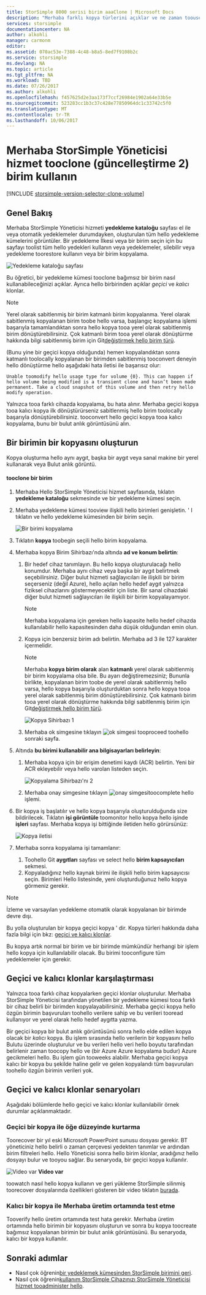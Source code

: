 ```yaml
---
title: StorSimple 8000 serisi birim aaaClone | Microsoft Docs
description: "Merhaba farklı kopya türlerini açıklar ve ne zaman toouse bunları ve bir yedekleme kümesi tooclone bağımsız bir birim nasıl kullanabileceğinizi açıklar."
services: storsimple
documentationcenter: NA
author: alkohli
manager: carmonm
editor: 
ms.assetid: 070ac53e-7388-4c48-b8a5-8ed7f9108b2c
ms.service: storsimple
ms.devlang: NA
ms.topic: article
ms.tgt_pltfrm: NA
ms.workload: TBD
ms.date: 07/26/2017
ms.author: alkohli
ms.openlocfilehash: f457625d2e3aa173f7ccf26984e1902a64e33b5e
ms.sourcegitcommit: 523283cc1b3c37c428e77850964dc1c33742c5f0
ms.translationtype: MT
ms.contentlocale: tr-TR
ms.lasthandoff: 10/06/2017
---
```

# <a name="use-hello-storsimple-manager-service-tooclone-a-volume-update-2"></a>Merhaba StorSimple Yöneticisi hizmet tooclone (güncelleştirme 2) birim kullanın
[!INCLUDE [storsimple-version-selector-clone-volume](../../includes/storsimple-version-selector-clone-volume.md)]

## <a name="overview"></a>Genel Bakış
Merhaba StorSimple Yöneticisi hizmeti **yedekleme kataloğu** sayfası el ile veya otomatik yedeklemeler durumdayken, oluşturulan tüm hello yedekleme kümelerini görüntüler. Bir yedekleme İlkesi veya bir birim seçin için bu sayfayı toolist tüm hello yedekleri kullanın veya yedeklemeler, silebilir veya yedekleme toorestore kullanın veya bir birim kopyalama.

![Yedekleme kataloğu sayfası](./media/storsimple-clone-volume-u2/backupCatalog.png)  

Bu öğretici, bir yedekleme kümesi tooclone bağımsız bir birim nasıl kullanabileceğinizi açıklar. Ayrıca hello birbirinden açıklar *geçici* ve *kalıcı* klonlar.

> [!NOTE]
> Yerel olarak sabitlenmiş bir birim katmanlı birim kopyalanma. Yerel olarak sabitlenmiş kopyalanan birim toobe hello varsa, başlangıç kopyalama işlemi başarıyla tamamlandıktan sonra hello kopya tooa yerel olarak sabitlenmiş birim dönüştürebilirsiniz. Çok katmanlı birim tooa yerel olarak dönüştürme hakkında bilgi sabitlenmiş birim için Git[değiştirmek hello birim türü](storsimple-manage-volumes-u2.md#change-the-volume-type).
> 
> (Bunu yine bir geçici kopya olduğunda) hemen kopyalandıktan sonra katmanlı toolocally kopyalanan bir birimden sabitlenmiş tooconvert deneyin hello dönüştürme hello aşağıdaki hata iletisi ile başarısız olur:
> 
> `Unable toomodify hello usage type for volume {0}. This can happen if hello volume being modified is a transient clone and hasn’t been made permanent. Take a cloud snapshot of this volume and then retry hello modify operation.` 
> 
> Yalnızca tooa farklı cihazda kopyalama, bu hata alınır. Merhaba geçici kopya tooa kalıcı kopya ilk dönüştürürseniz sabitlenmiş hello birim toolocally başarıyla dönüştürebilirsiniz. tooconvert hello geçici kopya tooa kalıcı kopyalama, bunu bir bulut anlık görüntüsünü alın.
> 
> 

## <a name="create-a-clone-of-a-volume"></a>Bir birimin bir kopyasını oluşturun
Kopya oluşturma hello aynı aygıt, başka bir aygıt veya sanal makine bir yerel kullanarak veya Bulut anlık görüntü.

#### <a name="tooclone-a-volume"></a>tooclone bir birim
1. Merhaba Hello StorSimple Yöneticisi hizmet sayfasında, tıklatın **yedekleme kataloğu** sekmesinde ve bir yedekleme kümesi seçin.
2. Merhaba yedekleme kümesi tooview ilişkili hello birimleri genişletin. ' I tıklatın ve hello yedekleme kümesinden bir birim seçin.
   
     ![Bir birimi kopyalama](./media/storsimple-clone-volume-u2/CloneVol.png) 
3. Tıklatın **kopya** toobegin seçili hello birim kopyalama.
4. Merhaba kopya Birim Sihirbazı'nda altında **ad ve konum belirtin**:
   
   1. Bir hedef cihaz tanımlayın. Bu hello kopya oluşturulacağı hello konumdur. Merhaba aynı cihaz veya başka bir aygıt belirtmek seçebilirsiniz. Diğer bulut hizmeti sağlayıcıları ile ilişkili bir birim seçerseniz (değil Azure), hello açılan hello hedef aygıt yalnızca fiziksel cihazlarını göstermeyecektir için liste. Bir sanal cihazdaki diğer bulut hizmeti sağlayıcıları ile ilişkili bir birim kopyalayamıyor.
      
      > [!NOTE]
      > Merhaba kopyalama için gereken hello kapasite hello hedef cihazda kullanılabilir hello kapasitesinden daha düşük olduğundan emin olun.
      > 
      > 
   2. Kopya için benzersiz birim adı belirtin. Merhaba ad 3 ile 127 karakter içermelidir. 
      
      > [!NOTE]
      > Merhaba **kopya birim olarak** alan **katmanlı** yerel olarak sabitlenmiş bir birim kopyalama olsa bile. Bu ayarı değiştiremezsiniz; Bununla birlikte, kopyalanan birim toobe de yerel olarak sabitlenmiş hello varsa, hello kopya başarıyla oluşturduktan sonra hello kopya tooa yerel olarak sabitlenmiş birim dönüştürebilirsiniz. Çok katmanlı birim tooa yerel olarak dönüştürme hakkında bilgi sabitlenmiş birim için Git[değiştirmek hello birim türü](storsimple-manage-volumes-u2.md#change-the-volume-type).
      > 
      > 
      
        ![Kopya Sihirbazı 1](./media/storsimple-clone-volume-u2/clone1.png) 
   3. Merhaba ok simgesine tıklayın ![ok simgesi](./media/storsimple-clone-volume-u2/HCS_ArrowIcon.png) tooproceed toohello sonraki sayfa.
5. Altında **bu birimi kullanabilir ana bilgisayarları belirleyin**:
   
   1. Merhaba kopya için bir erişim denetimi kaydı (ACR) belirtin. Yeni bir ACR ekleyebilir veya hello varolan listeden seçin.
      
        ![Kopyalama Sihirbazı'nı 2](./media/storsimple-clone-volume-u2/clone2.png) 
   2. Merhaba onay simgesine tıklayın ![onay simgesi](./media/storsimple-clone-volume-u2/HCS_CheckIcon.png)toocomplete hello işlemi.
6. Bir kopya iş başlatılır ve hello kopya başarıyla oluşturulduğunda size bildirilecek. Tıklatın **işi görüntüle** toomonitor hello kopya hello işinde **işleri** sayfası. Merhaba kopya işi bittiğinde iletiden hello görürsünüz:
   
    ![Kopya iletisi](./media/storsimple-clone-volume-u2/CloneMsg.png) 
7. Merhaba sonra kopyalama işi tamamlanır:
   
   1. Toohello Git **aygıtları** sayfası ve select hello **birim kapsayıcıları** sekmesi. 
   2. Kopyaladığınız hello kaynak birimi ile ilişkili hello birim kapsayıcısı seçin. Birimleri Hello listesinde, yeni oluşturduğunuz hello kopya görmeniz gerekir.

> [!NOTE]
> İzleme ve varsayılan yedekleme otomatik olarak kopyalanan bir birimde devre dışı.
> 
> 

Bu yolla oluşturulan bir kopya geçici kopya ' dir. Kopya türleri hakkında daha fazla bilgi için bkz: [geçici ve kalıcı klonlar](#transient-vs-permanent-clones).

Bu kopya artık normal bir birim ve bir birimde mümkündür herhangi bir işlem hello kopya için kullanılabilir olacak. Bu birimi tooconfigure tüm yedeklemeler için gerekir.

## <a name="transient-vs-permanent-clones"></a>Geçici ve kalıcı klonlar karşılaştırması
Yalnızca tooa farklı cihaz kopyalarken geçici klonlar oluşturulur. Merhaba StorSimple Yöneticisi tarafından yönetilen bir yedekleme kümesi tooa farklı bir cihaz belirli bir birimden kopyalayabilirsiniz. Merhaba geçici kopya hello özgün birimin başvuruları toohello verilere sahip ve bu verileri tooread kullanıyor ve yerel olarak hello hedef aygıtta yazma. 

Bir geçici kopya bir bulut anlık görüntüsünü sonra hello elde edilen kopya olacak bir *kalıcı* kopya. Bu işlem sırasında hello verilerin bir kopyasını hello Bulutu üzerinde oluşturulur ve bu verileri hello veri hello boyutu tarafından belirlenir zaman toocopy hello ve (bir Azure Azure kopyalama budur) Azure gecikmeleri hello. Bu işlem gün tooweeks alabilir. Merhaba geçici kopya kalıcı bir kopya bu şekilde haline gelir ve gelen kopyalandı tüm başvuruları toohello özgün birimin verileri yok. 

## <a name="scenarios-for-transient-and-permanent-clones"></a>Geçici ve kalıcı klonlar senaryoları
Aşağıdaki bölümlerde hello geçici ve kalıcı klonlar kullanılabilir örnek durumlar açıklanmaktadır.

### <a name="item-level-recovery-with-a-transient-clone"></a>Geçici bir kopya ile öğe düzeyinde kurtarma
Toorecover bir yıl eski Microsoft PowerPoint sunusu dosyası gerekir. BT yöneticiniz hello belirli o zaman çerçevesi yedekten tanımlar ve ardından birim filtreleri hello. Hello Yöneticisi sonra hello birim klonlar, aradığınız hello dosyayı bulur ve tooyou sağlar. Bu senaryoda, bir geçici kopya kullanılır. 

![Video var](./media/storsimple-clone-volume-u2/Video_icon.png) **Video var**

toowatch nasıl hello kopya kullanın ve geri yükleme StorSimple silinmiş toorecover dosyalarında özellikleri gösteren bir video tıklatın [burada](https://azure.microsoft.com/documentation/videos/storsimple-recover-deleted-files-with-storsimple/).

### <a name="testing-in-hello-production-environment-with-a-permanent-clone"></a>Kalıcı bir kopya ile Merhaba üretim ortamında test etme
Tooverify hello üretim ortamında test hata gerekir. Merhaba üretim ortamında hello birimin bir kopyasını oluşturun ve sonra bu kopya toocreate bağımsız kopyalanan birimin bir bulut anlık görüntüsünü. Bu senaryoda, kalıcı bir kopya kullanılır.  

## <a name="next-steps"></a>Sonraki adımlar
* Nasıl çok öğrenin[bir yedeklemek kümesinden StorSimple birimini geri](storsimple-restore-from-backup-set-u2.md).
* Nasıl çok öğrenin[kullanım StorSimple Cihazınızı StorSimple Yöneticisi hizmet tooadminister hello](storsimple-manager-service-administration.md).

